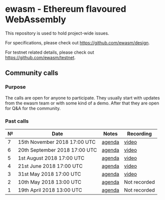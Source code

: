 # ewasm - Ethereum flavoured WebAssembly

This repository is used to hold project-wide issues.

For specifications, please check out https://github.com/ewasm/design.

For testnet related details, please check out https://github.com/ewasm/testnet.

## Community calls

### Purpose

The calls are open for anyone to participate. They usually start with updates from the ewasm team or with some kind of a demo. After that they are open for Q&A for the community.

### Past calls

 №  | Date                             | Notes          | Recording            |
--- | -------------------------------- | -------------- | -------------------- |
  7 | 15th November 2018 17:00 UTC     | [agenda](https://github.com/ewasm/pm/issues/22) | [video](https://youtu.be/vj6o6UCfyIY) |
  6 | 20th September 2018 17:00 UTC    | [agenda](https://github.com/ewasm/pm/issues/21) | [video](https://www.youtube.com/watch?v=apIHpBSdBio) |
  5 | 1st August 2018 17:00 UTC        | [agenda](https://github.com/ewasm/pm/issues/18) | [video](https://www.youtube.com/watch?v=o8qEaxjf6SI) |
  4 | 21st June 2018 17:00 UTC         | [agenda](https://github.com/ewasm/pm/issues/8) | [video](https://www.youtube.com/watch?v=TNRSmybqeQc) |
  3 | 31st May 2018 17:00 UTC          | [agenda](https://github.com/ewasm/pm/issues/7) | [video](http://youtu.be/2NBzN1fpJZ4) |
  2 | 10th May 2018 13:00 UTC          | [agenda](https://github.com/ewasm/pm/issues/6) | Not recorded |
  1 | 19th April 2018 13:00 UTC        | [agenda](https://github.com/ewasm/pm/issues/5) | Not recorded |
